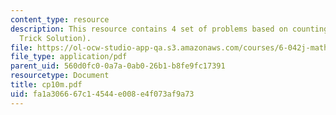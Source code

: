 ```yaml
---
content_type: resource
description: This resource contains 4 set of problems based on counting III(with Magic
  Trick Solution).
file: https://ol-ocw-studio-app-qa.s3.amazonaws.com/courses/6-042j-mathematics-for-computer-science-fall-2005/fa1a306667c14544e008e4f073af9a73_cp10m.pdf
file_type: application/pdf
parent_uid: 560d0fc0-0a7a-0ab0-26b1-b8fe9fc17391
resourcetype: Document
title: cp10m.pdf
uid: fa1a3066-67c1-4544-e008-e4f073af9a73
---
```

